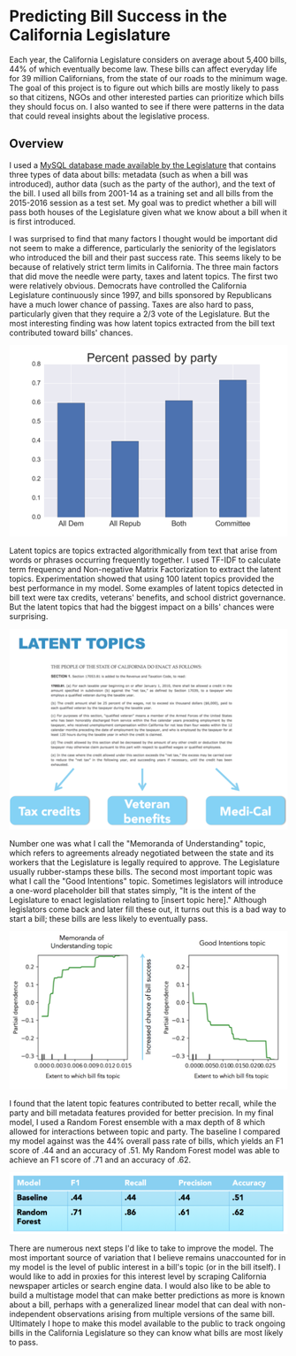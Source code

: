 # Predicting Bill Success in the California Legislature

Each year, the California Legislature considers on average about 5,400 bills, 44% of which eventually become law. These bills can affect everyday life for 39 million Californians, from the state of our roads to the minimum wage. The goal of this project is to figure out which bills are mostly likely to pass so that citizens, NGOs and other interested parties can prioritize which bills they should focus on. I also wanted to see if there were patterns in the data that could reveal insights about the legislative process.

## Overview

I used a [MySQL database made available by the Legislature](http://downloads.leginfo.legislature.ca.gov/) that contains three types of data about bills: metadata (such as when a bill was introduced), author data (such as the party of the author), and the text of the bill. I used all bills from 2001-14 as a training set and all bills from the 2015-2016 session as a test set. My goal was to predict whether a bill will pass both houses of the Legislature given what we know about a bill when it is first introduced.

I was surprised to find that many factors I thought would be important did not seem to make a difference, particularly the seniority of the legislators who introduced the bill and their past success rate. This seems likely to be because of relatively strict term limits in California. The three main factors that did move the needle were party, taxes and latent topics. The first two were relatively obvious. Democrats have controlled the California Legislature continuously since 1997, and bills sponsored by Republicans have a much lower chance of passing. Taxes are also hard to pass, particularly given that they require a 2/3 vote of the Legislature. But the most interesting finding was how latent topics extracted from the bill text contributed toward bills' chances.

![Percent of passed by party](https://github.com/neilaronson/ca_bills_project/blob/master/graphs/party_05-24-17-16-15.png)

Latent topics are topics extracted algorithmically from text that arise from words or phrases occurring frequently together. I used TF-IDF to calculate term frequency and Non-negative Matrix Factorization to extract the latent topics. Experimentation showed that using 100 latent topics provided the best performance in my model. Some examples of latent topics detected in bill text were tax credits, veterans' benefits, and school district governance. But the latent topics that had the biggest impact on a bills' chances were surprising.

![Latent topics diagram](https://github.com/neilaronson/ca_bills_project/blob/master/graphs/latent_topics.png)

Number one was what I call the "Memoranda of Understanding" topic, which refers to agreements already negotiated between the state and its workers that the Legislature is legally required to approve. The Legislature usually rubber-stamps these bills. The second most important topic was what I call the "Good Intentions" topic. Sometimes legislators will introduce a one-word placeholder bill that states simply, "It is the intent of the Legislature to enact legislation relating to [insert topic here]." Although legislators come back and later fill these out, it turns out this is a bad way to start a bill; these bills are less likely to eventually pass.

![Topic dependency graph](https://github.com/neilaronson/ca_bills_project/blob/master/graphs/topic_dependency.png)

I found that the latent topic features contributed to better recall, while the party and bill metadata features provided for better precision. In my final model, I used a Random Forest ensemble with a max depth of 8 which allowed for interactions between topic and party. The baseline I compared my model against was the 44% overall pass rate of bills, which yields an F1 score of .44 and an accuracy of .51. My Random Forest model was able to achieve an F1 score of .71 and an accuracy of .62.

![Bill model results table](https://github.com/neilaronson/ca_bills_project/blob/master/graphs/results.png)

There are numerous next steps I'd like to take to improve the model. The most important source of variation that I believe remains unaccounted for in my model is the level of public interest in a bill's topic (or in the bill itself). I would like to add in proxies for this interest level by scraping California newspaper articles or search engine data. I would also like to be able to build a multistage model that can make better predictions as more is known about a bill, perhaps with a generalized linear model that can deal with non-independent observations arising from multiple versions of the same bill. Ultimately I hope to make this model available to the public to track ongoing bills in the California Legislature so they can know what bills are most likely to pass.
